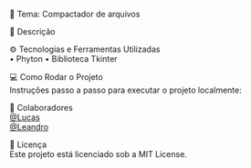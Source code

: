 📘 Tema: Compactador de arquivos<br>

📝 Descrição<br>

⚙️ Tecnologias e Ferramentas Utilizadas<br>
• Phyton 
• Biblioteca Tkinter

💻 Como Rodar o Projeto<br>
Instruções passo a passo para executar o projeto localmente:<br>

👥 Colaboradores<br>
[@Lucas](https://github.com/GabVP)<br>
[@Leandro](https://github.com/Leandro-Callado)<br>

📄 Licença<br>
Este projeto está licenciado sob a MIT License.<br>

